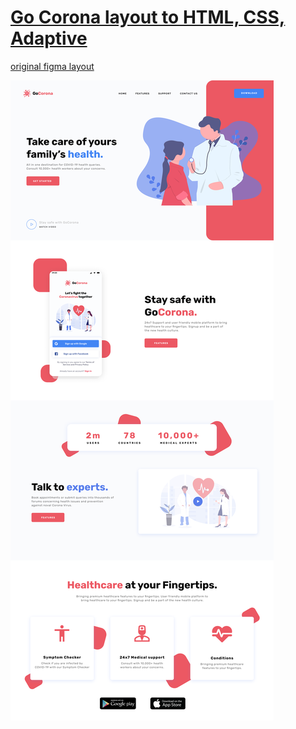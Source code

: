 # [Go Corona layout to HTML, CSS, Adaptive](https://github.com/Katsiaryna-Liubchanka/Go-corona-with-CSS--HTML---Adaptive-layout)

[original figma layout](https://www.figma.com/file/vljeivCkGNYBwLUuWsT9z1/Gocorna-Website?node-id=0%3A1)

![layout screenshot](Desktop.png)